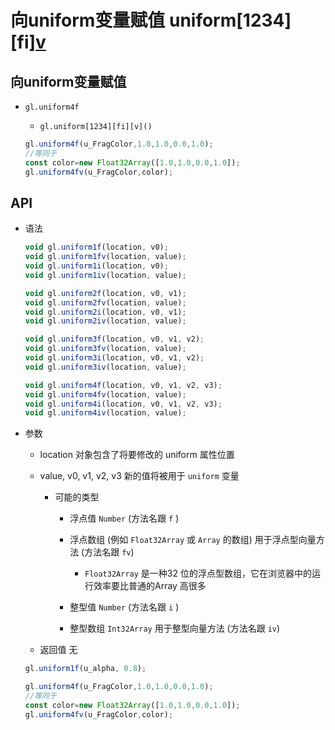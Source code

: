 # 向uniform变量赋值 uniform[1234][fi][v]()

## 向uniform变量赋值

+ `gl.uniform4f`

  + `gl.uniform[1234][fi][v]()`

  ```js
  gl.uniform4f(u_FragColor,1.0,1.0,0.0,1.0);
  //等同于
  const color=new Float32Array([1.0,1.0,0.0,1.0]);
  gl.uniform4fv(u_FragColor,color);
  ```

## API

+ 语法

  ```js
  void gl.uniform1f(location, v0);
  void gl.uniform1fv(location, value);
  void gl.uniform1i(location, v0);
  void gl.uniform1iv(location, value);

  void gl.uniform2f(location, v0, v1);
  void gl.uniform2fv(location, value);
  void gl.uniform2i(location, v0, v1);
  void gl.uniform2iv(location, value);

  void gl.uniform3f(location, v0, v1, v2);
  void gl.uniform3fv(location, value);
  void gl.uniform3i(location, v0, v1, v2);
  void gl.uniform3iv(location, value);

  void gl.uniform4f(location, v0, v1, v2, v3);
  void gl.uniform4fv(location, value);
  void gl.uniform4i(location, v0, v1, v2, v3);
  void gl.uniform4iv(location, value);
  ```

+ 参数

  + location 对象包含了将要修改的 uniform 属性位置
  + value, v0, v1, v2, v3  新的值将被用于 `uniform` 变量

    + 可能的类型

      + 浮点值 `Number` (方法名跟 `f` )
      + 浮点数组 (例如 `Float32Array` 或 `Array` 的数组) 用于浮点型向量方法 (方法名跟 `fv`)

        + `Float32Array` 是一种32 位的浮点型数组，它在浏览器中的运行效率要比普通的Array 高很多

      + 整型值 `Number` (方法名跟 `i` )
      + 整型数组 `Int32Array` 用于整型向量方法 (方法名跟 `iv`)

  + 返回值 无

  ```js
  gl.uniform1f(u_alpha, 0.8);
  ```

  ```js
  gl.uniform4f(u_FragColor,1.0,1.0,0.0,1.0);
  //等同于
  const color=new Float32Array([1.0,1.0,0.0,1.0]);
  gl.uniform4fv(u_FragColor,color);
  ```
